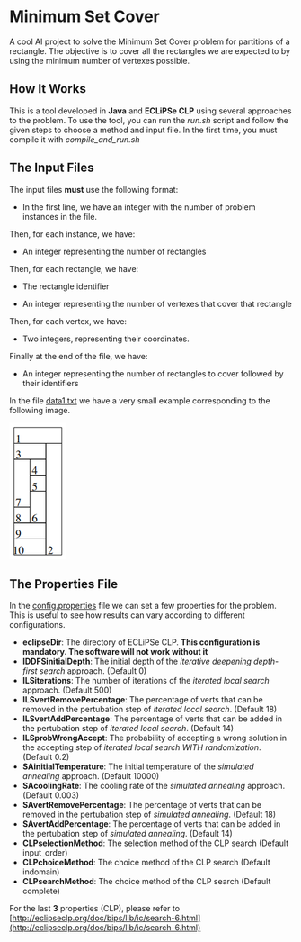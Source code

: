 # Minimum Set Cover

A cool AI project to solve the Minimum Set Cover problem for partitions of a rectangle.
The objective is to cover all the rectangles we are expected to by using the minimum number of vertexes possible.

## How It Works

This is a tool developed in **Java** and **ECLiPSe CLP** using several approaches to the problem. To use the tool, you can run the _run.sh_ script and follow the given steps to choose a method and input file. In the first time, you must compile it with _compile_and_run.sh_

## The Input Files

The input files **must** use the following format:

- In the first line, we have an integer with the number of problem instances in the file.

Then, for each instance, we have:

- An integer representing the number of rectangles

Then, for each rectangle, we have:

- The rectangle identifier

- An integer representing the number of vertexes that cover that rectangle

Then, for each vertex, we have:

- Two integers, representing their coordinates.

Finally at the end of the file, we have:

- An integer representing the number of rectangles to cover followed by their identifiers

In the file [data1.txt](./data1.txt) we have a very small example corresponding to the following image.

![data1.txt](.img/data1.png)

## The Properties File

In the [config.properties](./config.properties) file we can set a few properties for the problem. This is useful to see how results can vary according to different configurations.

- **eclipseDir**: The directory of ECLiPSe CLP. **This configuration is mandatory. The software will not work without it**
- **IDDFSinitialDepth**: The initial depth of the _iterative deepening depth-first search_ approach. (Default 0)
- **ILSiterations**: The number of iterations of the _iterated local search_ approach. (Default 500)
- **ILSvertRemovePercentage**: The percentage of verts that can be removed in the pertubation step of _iterated local search_. (Default 18)
- **ILSvertAddPercentage**: The percentage of verts that can be added in the pertubation step of _iterated local search_. (Default 14)
- **ILSprobWrongAccept**: The probability of accepting a wrong solution in the accepting step of _iterated local search WITH randomization_. (Default 0.2)
- **SAinitialTemperature**: The initial temperature of the _simulated annealing_ approach. (Default 10000)
- **SAcoolingRate**: The cooling rate of the _simulated annealing_ approach. (Default 0.003)
- **SAvertRemovePercentage**: The percentage of verts that can be removed in the pertubation step of _simulated annealing_. (Default 18)
- **SAvertAddPercentage**: The percentage of verts that can be added in the pertubation step of _simulated annealing_. (Default 14)
- **CLPselectionMethod**: The selection method of the CLP search (Default input_order)
- **CLPchoiceMethod**: The choice method of the CLP search (Default indomain)
- **CLPsearchMethod**: The choice method of the CLP search (Default complete)

For the last **3** properties (CLP), please refer to [http://eclipseclp.org/doc/bips/lib/ic/search-6.html](http://eclipseclp.org/doc/bips/lib/ic/search-6.html)

